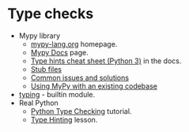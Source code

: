 # Type checks

- Mypy library
    - [mypy-lang.org](https://mypy-lang.org/) homepage.
    - [Mypy Docs](https://mypy.readthedocs.io/en/stable/) page.
    - [Type hints cheat sheet (Python 3)](https://mypy.readthedocs.io/en/stable/cheat_sheet_py3.html) in the docs.
    - [Stub files](https://mypy.readthedocs.io/en/stable/stubs.html)
    - [Common issues and solutions](https://mypy.readthedocs.io/en/stable/common_issues.html)
    - [Using MyPy with an existing codebase](https://mypy.readthedocs.io/en/stable/existing_code.html)
- [typing](https://docs.python.org/3/library/typing.html) - builtin module.
- Real Python
    - [Python Type Checking](https://realpython.com/python-type-checking/) tutorial.
    - [Type Hinting](https://realpython.com/lessons/type-hinting) lesson.
